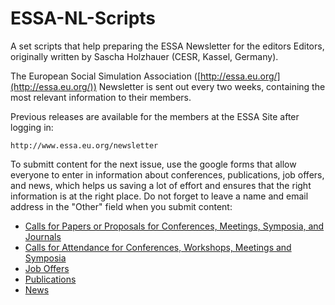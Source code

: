ESSA-NL-Scripts
===============

A set scripts that help preparing the ESSA Newsletter for the editors Editors, originally written by Sascha Holzhauer (CESR, Kassel, Germany).

The European Social Simulation Association ([http://essa.eu.org/](http://essa.eu.org/)) Newsletter is sent out every two weeks, containing the most relevant information to their members.

Previous releases are available for the members at the ESSA Site after logging in:

	http://www.essa.eu.org/newsletter


To submitt content for the next issue, use the google forms that allow everyone to enter in information about conferences, publications, job offers, and news, which helps us saving a lot of effort and ensures that the right information is at the right place. Do not forget to leave a name and email address in the "Other" field when you submit content:

* [Calls for Papers or Proposals for Conferences, Meetings, Symposia, and Journals](https://spreadsheets.google.com/viewform?formkey=dEJRRkF1ZGJXWHVvSXlpQTg5QUoxQXc6MQ)
* [Calls for Attendance for Conferences, Workshops, Meetings and Symposia](https://spreadsheets.google.com/viewform?hl=en&hl=en&formkey=dFdmLW9panBaTDN2MWdXR0RFQVhVM0E6MQ#gid=0)
* [Job Offers](https://spreadsheets.google.com/viewform?hl=en&formkey=dGh2Sk9EcW16eUxPU3gtQUtkWkhrY1E6MQ#gid=0)
* [Publications](https://spreadsheets.google.com/viewform?formkey=dHY1Z1AyTFZWZFNSbmx5YThNNDltbXc6MQ)
* [News](https://spreadsheets.google.com/viewform?hl=en&formkey=dGFzdlcteHhOWGlqaXVKUEtOWkx0UVE6MQ#gid=0)
